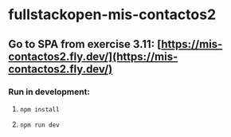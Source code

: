 # fullstackopen-mis-contactos2

## Go to SPA from exercise 3.11: [https://mis-contactos2.fly.dev/](https://mis-contactos2.fly.dev/)

### Run in development:

1. `npm install`

2. `npm run dev`
